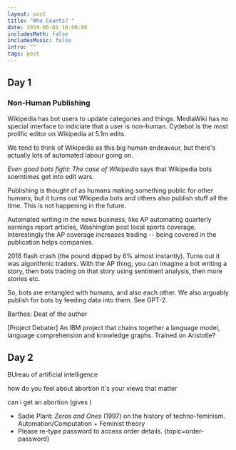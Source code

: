 ```yaml
---
layout: post
title: "Who Counts? "
date: 2019-06-01 10:00:00
includesMath: false
includesMusic: false
intro: ""
tags: post
---
```


## Day 1

### Non-Human Publishing

Wikipedia has bot users to update categories and things. MediaWiki has no special interface to indiciate that a user is non-human. Cydebot is the most prolific editor on Wikipedia at 5.1m edits.

We tend to think of Wikipedia as this big human endeavour, but there's actually lots of automated labour going on.

*Even good bots fight: The case of WIkipedia* says that Wikipedia bots soemtimes get into edit wars.

Publishing is thought of as humans making something public for other humans, but it turns out WIkipedia bots and others also publish stuff all the time. This is not happening in the future.

Automated writing in the news business, like AP automating quarterly earnings report articles, Washington post local sports coverage. Interestingly the AP coverage increases trading -- being covered in the publication helps companies.

2016 flash crash (the pound dipped by 6% almost instantly). Turns out it was algorithmic traders. With the AP thing, you can imagine a bot writing a story, then bots trading on that story using sentiment analysis, then more stories etc. 

So, bots are entangled with humans, and also each other. We also arguably publish for bots by feeding data into them. See GPT-2.

Barthes: Deat of the author

[Project Debater]
An IBM project that chains together a language model, language comprehension and knowledge graphs. Trained on Aristotle?

## Day 2

BUreau of artificial intelligence

how do you feel about abortion
it's your views that matter

can i get an abortion
(gives )

- Sadie Plant: *Zeros and Ones* (1997) on the history of techno-feminism. Automation/Computation + Feminist theory
- Please re-type password to access order details. {topic=order-password} <add replyCount=1>
